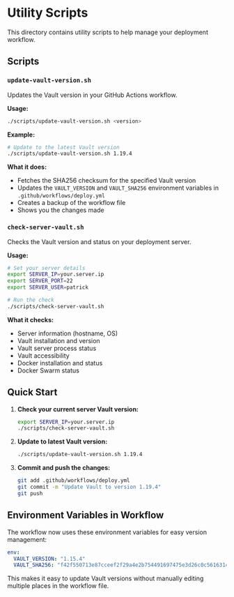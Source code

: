 # Utility Scripts

This directory contains utility scripts to help manage your deployment workflow.

## Scripts

### `update-vault-version.sh`

Updates the Vault version in your GitHub Actions workflow.

**Usage:**
```bash
./scripts/update-vault-version.sh <version>
```

**Example:**
```bash
# Update to the latest Vault version
./scripts/update-vault-version.sh 1.19.4
```

**What it does:**
- Fetches the SHA256 checksum for the specified Vault version
- Updates the `VAULT_VERSION` and `VAULT_SHA256` environment variables in `.github/workflows/deploy.yml`
- Creates a backup of the workflow file
- Shows you the changes made

### `check-server-vault.sh`

Checks the Vault version and status on your deployment server.

**Usage:**
```bash
# Set your server details
export SERVER_IP=your.server.ip
export SERVER_PORT=22
export SERVER_USER=patrick

# Run the check
./scripts/check-server-vault.sh
```

**What it checks:**
- Server information (hostname, OS)
- Vault installation and version
- Vault server process status
- Vault accessibility
- Docker installation and status
- Docker Swarm status

## Quick Start

1. **Check your current server Vault version:**
   ```bash
   export SERVER_IP=your.server.ip
   ./scripts/check-server-vault.sh
   ```

2. **Update to latest Vault version:**
   ```bash
   ./scripts/update-vault-version.sh 1.19.4
   ```

3. **Commit and push the changes:**
   ```bash
   git add .github/workflows/deploy.yml
   git commit -m "Update Vault to version 1.19.4"
   git push
   ```

## Environment Variables in Workflow

The workflow now uses these environment variables for easy version management:

```yaml
env:
  VAULT_VERSION: "1.15.4"
  VAULT_SHA256: "f42f550713e87cceef2f29a4e2b754491697475e3d26c0c5616314e40edd8e1b"
```

This makes it easy to update Vault versions without manually editing multiple places in the workflow file. 